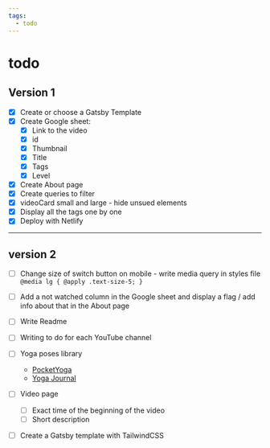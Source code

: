 ```yaml
---
tags:
  - todo
---
```


# todo

## Version 1

- [x] Create or choose a Gatsby Template
- [x] Create Google sheet:
  - [x] Link to the video
  - [x] id
  - [x] Thumbnail
  - [x] Title
  - [x] Tags
  - [x] Level
- [x] Create About page
- [x] Create queries to filter
- [x] videoCard small and large - hide unsued elements
- [x] Display all the tags one by one
- [x] Deploy with Netlify

***

## version 2
- [ ] Change size of switch button on mobile - write media query in styles file
      `@media lg { @apply .text-size-5; }`
- [ ] Add a not watched column in the Google sheet and display a flag / add info about that in the About page
- [ ] Write Readme
- [ ] Writing to do for each YouTube channel
- [ ] Yoga poses library
  - [PocketYoga](https://pocketyoga.com/pose/)
  - [Yoga Journal](https://www.yogajournal.com/poses)

- [ ] Video page
  - [ ] Exact time of the beginning of the video
  - [ ] Short description

- [ ] Create a Gatsby template with TailwindCSS
